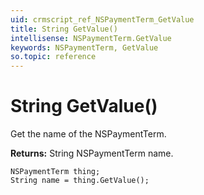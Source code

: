 ```yaml
---
uid: crmscript_ref_NSPaymentTerm_GetValue
title: String GetValue()
intellisense: NSPaymentTerm.GetValue
keywords: NSPaymentTerm, GetValue
so.topic: reference
---
```


# String GetValue()

Get the name of the NSPaymentTerm.

**Returns:** String NSPaymentTerm name.

```crmscript
NSPaymentTerm thing;
String name = thing.GetValue();
```

